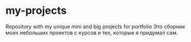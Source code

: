 # my-projects
Repository with my unique mini and big projects for portfolio
Это сборник моих небольших проектов с курсов и тех, которые я придумал сам.

